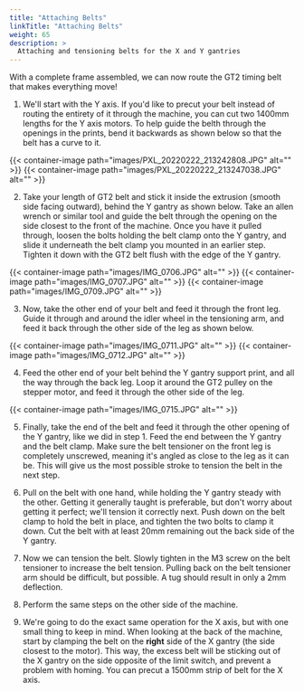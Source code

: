 ```yaml
---
title: "Attaching Belts"
linkTitle: "Attaching Belts"
weight: 65
description: >
  Attaching and tensioning belts for the X and Y gantries
---
```


With a complete frame assembled, we can now route the GT2 timing belt that makes everything move!

1. We'll start with the Y axis. If you'd like to precut your belt instead of routing the entirety of it through the machine, you can cut two 1400mm lengths for the Y axis motors. To help guide the belth through the openings in the prints, bend it backwards as shown below so that the belt has a curve to it.

{{< container-image path="images/PXL_20220222_213242808.JPG" alt="" >}}
{{< container-image path="images/PXL_20220222_213247038.JPG" alt="" >}}

2. Take your length of GT2 belt and stick it inside the extrusion (smooth side facing outward), behind the Y gantry as shown below. Take an allen wrench or similar tool and guide the belt through the opening on the side closest to the front of the machine. Once you have it pulled through, loosen the bolts holding the belt clamp onto the Y gantry, and slide it underneath the belt clamp you mounted in an earlier step. Tighten it down with the GT2 belt flush with the edge of the Y gantry.

{{< container-image path="images/IMG_0706.JPG" alt="" >}}
{{< container-image path="images/IMG_0707.JPG" alt="" >}}
{{< container-image path="images/IMG_0709.JPG" alt="" >}}

3. Now, take the other end of your belt and feed it through the front leg. Guide it through and around the idler wheel in the tensioning arm, and feed it back through the other side of the leg as shown below.

{{< container-image path="images/IMG_0711.JPG" alt="" >}}
{{< container-image path="images/IMG_0712.JPG" alt="" >}}

4. Feed the other end of your belt behind the Y gantry support print, and all the way through the back leg. Loop it around the GT2 pulley on the stepper motor, and feed it through the other side of the leg.

{{< container-image path="images/IMG_0715.JPG" alt="" >}}

5. Finally, take the end of the belt and feed it through the other opening of the Y gantry, like we did in step 1. Feed the end between the Y gantry and the belt clamp. Make sure the belt tensioner on the front leg is completely unscrewed, meaning it's angled as close to the leg as it can be. This will give us the most possible stroke to tension the belt in the next step.

6. Pull on the belt with one hand, while holding the Y gantry steady with the other. Getting it generally taught is preferable, but don't worry about getting it perfect; we'll tension it correctly next. Push down on the belt clamp to hold the belt in place, and tighten the two bolts to clamp it down. Cut the belt with at least 20mm remaining out the back side of the Y gantry.

7. Now we can tension the belt. Slowly tighten in the M3 screw on the belt tensioner to increase the belt tension. Pulling back on the belt tensioner arm should be difficult, but possible. A tug should result in only a 2mm deflection. 

8. Perform the same steps on the other side of the machine.

9. We're going to do the exact same operation for the X axis, but with one small thing to keep in mind. When looking at the back of the machine, start by clamping the belt on the **right** side of the X gantry (the side closest to the motor). This way, the excess belt will be sticking out of the X gantry on the side opposite of the limit switch, and prevent a problem with homing. You can precut a 1500mm strip of belt for the X axis.